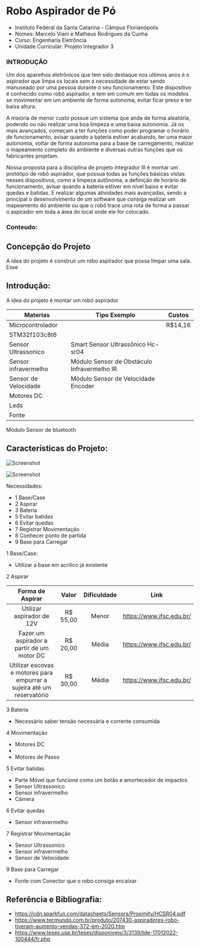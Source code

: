 # Robo Aspirador de Pó

- Instituto Federal da Santa Catarina - Câmpus Florianópolis
- Nomes: Marcelo Viani e Matheus Rodrigues da Cunha
- Curso: Engenharia Eletrôncia
- Unidade Curricular: Projeto Integrador 3


### INTRODUÇÃO

Um dos aparelhos eletrônicos que tem sido destaque nos ultimos anos é o aspirador que limpa os locais sem a necessidade 
de estar sendo manuseado por uma pessoa durante o seu funcionamento. Este dispositivo é conhecido como robô aspirador,
e tem em comum em todas os modelos se movimentar em um ambiente de forma autonoma, evitar ficar preso e ter baixa altura.

A maioria de menor custo possue um sistema que anda de forma aleatória, podendo ou não realizar uma boa limpeza e uma 
baixa autonomia. Já os mais avançados, começam a ter funções como poder programar o horário de funcionamento, avisar 
quando a bateria estiver acabando, ter uma maior autonomia, voltar de forma autonoma para a base de carregamento, 
realizar o mapeamento completo do ambiente e diversas outras funções que os fabricantes projetam.

Nossa proposta para a disciplina de projeto integrador III é montar um protótipo de robô aspirador, que possua todas as
funções básicas vistas nesses dispositivos, como a limpeza autônoma, a definição de horário de funcionamento, avisar 
quando a bateria estiver em nível baixo e evitar quedas e batidas. E realizar algumas atividades mais avançadas, sendo 
a principal o desenvolvimento de um software que consiga realizar um mapeamento do ambiente ou que o robô trace uma 
rota de forma a passar o aspirador em toda a área do local onde ele for colocado.


### Conteudo:



## Concepção do Projeto
A idea do projeto é construir um robo aspirador que possa limpar uma sala. Esse 
## Introdução:

A idea do projeto é montar um robô aspirador 


  Materias | Tipo Exemplo  | Custos      |
  -------  |-------------- | ----------- |
 Microcontrolador |                      | R$14,16
 STM32f103c8t6 |
 Sensor Ultrassonico | Smart Sensor Ultrassônico Hc-sr04
 Sensor infravermelho | Módulo Sensor de Obstáculo Infravermelho IR
 Sensor de Velocidade | Módulo Sensor de Velocidade Encoder
 Motores DC |
 Leds |
 Fonte | 
 Módulo Sensor de bluetooth 
 
 ## Características do Projeto:
 
 ![Screenshot](https://camo.githubusercontent.com/37648960f68d08493e41f3fcc5146b1b937f7c9ef2aada56c4b2bb4528fb5139/68747470733a2f2f692e6962622e636f2f796e787a3664532f494d472d32303139303632362d3135343832312e6a7067)
 
 ![Screenshot](https://s2.glbimg.com/KyoOd8SuhrHEAtqUq6Upr2UmpKA=/0x0:1280x720/984x0/smart/filters:strip_icc()/i.s3.glbimg.com/v1/AUTH_08fbf48bc0524877943fe86e43087e7a/internal_photos/bs/2020/J/c/3ttmiFQQS4N4WJhZd1tw/robo-aspirador-de-po-vale-a-pena2.png)
 
        
Necessidades:

- 1 Base/Case
- 2 Aspirar
- 3 Bateria
- 5 Evitar batidas
- 6 Evitar quedas
- 7 Registrar Movimentação
- 8 Conhecer ponto de partida
- 9 Base para Carregar



1 Base/Case:
- Utilizar a base em acrilico já existente
      
2 Aspirar

Forma de Aspirar                                                        | Valor       | Dificuldade | Link
:---------------------------------------------------------------------: | :------:    | :----------:| :----------------------:
Utilizar aspirador de 12V                                               | R$ 55,00    | Menor       | https://www.ifsc.edu.br/
Fazer um aspirador a partir de um motor DC                              | R$ 20,00    | Média       | https://www.ifsc.edu.br/
Utilizar escovas e motores para empurrar a sujeira até um reservatório  | R$ 30,00    | Média       | https://www.ifsc.edu.br/

3 Bateria
- Necessário saber tensão necessária e corrente consumida

4 Movimentação
- Motores DC 
- 
- Motores de Passo

5 Evitar batidas
- Parte Móvel que funcione como um botão e amortecedor de impactos
- Sensor Ultrassonico
- Sensor infravermelho
- Câmera

6 Evitar quedas
- Sensor infravermelho

7 Registrar Movimentação
- Sensor Ultrassonico
- Sensor infravermelho
- Sensor de Velocidade

9 Base para Carregar
- Fonte com Conector que o robo consiga encaixar

## Referência e Bibliografia:


- https://cdn.sparkfun.com/datasheets/Sensors/Proximity/HCSR04.pdf
- https://www.tecmundo.com.br/produto/207430-aspiradores-robo-tiveram-aumento-vendas-372-em-2020.htm
- https://www.teses.usp.br/teses/disponiveis/3/3139/tde-17012022-100444/fr.php
